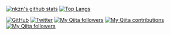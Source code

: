 [![nkzn's github stats](https://github-readme-stats.vercel.app/api?username=nkzn&show_icons=true)](https://github.com/nkzn)
[![Top Langs](https://github-readme-stats.vercel.app/api/top-langs/?username=nkzn)](https://github.com/nkzn)

[![GitHub](https://img.shields.io/github/followers/nkzn?style=social)](https://github.com/nkzn)
[![Twitter](https://img.shields.io/twitter/follow/nkzn?style=social)](https://twitter.com/nkzn)
[![My Qiita followers](https://qiita-badge.apiapi.app/s/nkzn/posts.svg)](http://qiita.com/nkzn)
[![My Qiita contributions](https://qiita-badge.apiapi.app/s/nkzn/contributions.svg)](http://qiita.com/nkzn)
[![My Qiita followers](https://qiita-badge.apiapi.app/s/nkzn/followers.svg)](http://qiita.com/nkzn)

<!--
**Nkzn/Nkzn** is a ✨ _special_ ✨ repository because its `README.md` (this file) appears on your GitHub profile.

Here are some ideas to get you started:

- 🔭 I’m currently working on ...
- 🌱 I’m currently learning ...
- 👯 I’m looking to collaborate on ...
- 🤔 I’m looking for help with ...
- 💬 Ask me about ...
- 📫 How to reach me: ...
- 😄 Pronouns: ...
- ⚡ Fun fact: ...
-->
